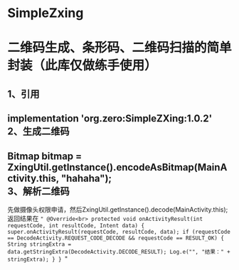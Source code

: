 # SimpleZxing
二维码生成、条形码、二维码扫描的简单封装（此库仅做练手使用）
==
1、引用
--
implementation 'org.zero:SimpleZXing:1.0.2'<br>
2、生成二维码
--
Bitmap bitmap = ZxingUtil.getInstance().encodeAsBitmap(MainActivity.this, "hahaha");<br>
3、解析二维码
--
先做摄像头权限申请，然后ZxingUtil.getInstance().decode(MainActivity.this);返回结果在
`"
@Override<br>
    protected void onActivityResult(int requestCode, int resultCode, Intent data) {
        super.onActivityResult(requestCode, resultCode, data);
        if (requestCode == DecodeActivity.REQUEST_CODE_DECODE && requestCode == RESULT_OK) {
            String stringExtra = data.getStringExtra(DecodeActivity.DECODE_RESULT);
            Log.e("", "结果：" + stringExtra);
        }
    }
`"
